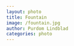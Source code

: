 ```yaml
---
layout: photo
title: Fountain
image: /fountain.jpg
author: Purdom Lindblad
categories: photo
---
```

<img src="/images/{{ post.image }}" alt="">
